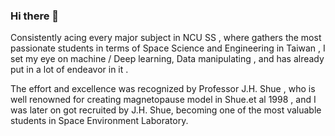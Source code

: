 ### Hi there 👋


Consistently acing every major subject in NCU SS , where gathers the most passionate students in terms of Space Science and Engineering in Taiwan , I set my eye on machine / Deep learning, Data manipulating , and has already put in a lot of endeavor in it . 

The effort and excellence was recognized by Professor J.H. Shue , who is well renowned for creating magnetopause model in Shue.et al 1998 , and I was later on got recruited by J.H. Shue, becoming one of the most valuable students in Space Environment Laboratory.

